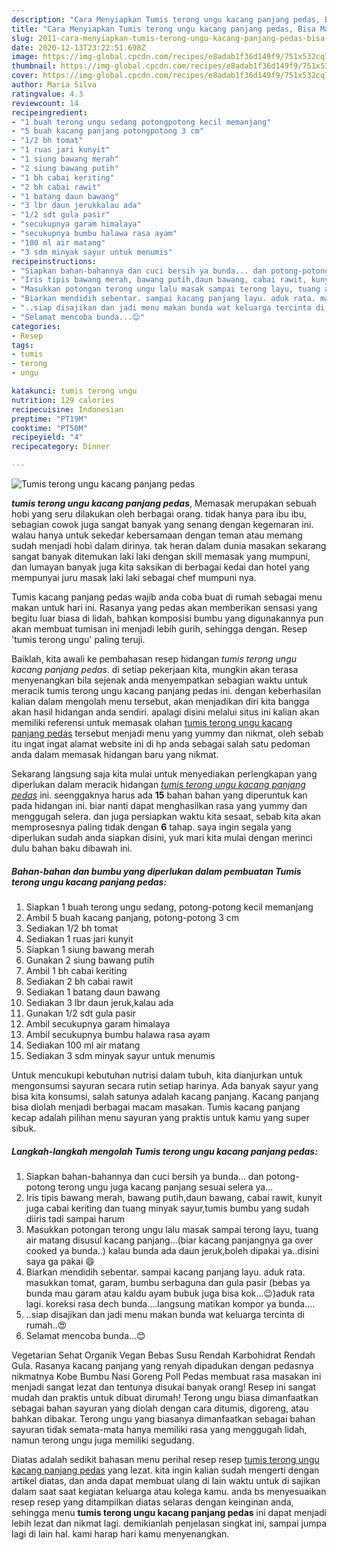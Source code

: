 ```yaml
---
description: "Cara Menyiapkan Tumis terong ungu kacang panjang pedas, Bisa Manjain Lidah"
title: "Cara Menyiapkan Tumis terong ungu kacang panjang pedas, Bisa Manjain Lidah"
slug: 2011-cara-menyiapkan-tumis-terong-ungu-kacang-panjang-pedas-bisa-manjain-lidah
date: 2020-12-13T23:22:51.698Z
image: https://img-global.cpcdn.com/recipes/e8adab1f36d149f9/751x532cq70/tumis-terong-ungu-kacang-panjang-pedas-foto-resep-utama.jpg
thumbnail: https://img-global.cpcdn.com/recipes/e8adab1f36d149f9/751x532cq70/tumis-terong-ungu-kacang-panjang-pedas-foto-resep-utama.jpg
cover: https://img-global.cpcdn.com/recipes/e8adab1f36d149f9/751x532cq70/tumis-terong-ungu-kacang-panjang-pedas-foto-resep-utama.jpg
author: Maria Silva
ratingvalue: 4.3
reviewcount: 14
recipeingredient:
- "1 buah terong ungu sedang potongpotong kecil memanjang"
- "5 buah kacang panjang potongpotong 3 cm"
- "1/2 bh tomat"
- "1 ruas jari kunyit"
- "1 siung bawang merah"
- "2 siung bawang putih"
- "1 bh cabai keriting"
- "2 bh cabai rawit"
- "1 batang daun bawang"
- "3 lbr daun jerukkalau ada"
- "1/2 sdt gula pasir"
- "secukupnya garam himalaya"
- "secukupnya bumbu halawa rasa ayam"
- "100 ml air matang"
- "3 sdm minyak sayur untuk menumis"
recipeinstructions:
- "Siapkan bahan-bahannya dan cuci bersih ya bunda... dan potong-potong terong ungu juga kacang panjang sesuai selera ya..."
- "Iris tipis bawang merah, bawang putih,daun bawang, cabai rawit, kunyit juga cabai keriting dan tuang minyak sayur,tumis bumbu yang sudah diiris tadi sampai harum"
- "Masukkan potongan terong ungu lalu masak sampai terong layu, tuang air matang disusul kacang panjang...(biar kacang panjangnya ga over cooked ya bunda..) kalau bunda ada daun jeruk,boleh dipakai ya..disini saya ga pakai 😄"
- "Biarkan mendidih sebentar. sampai kacang panjang layu. aduk rata. masukkan tomat, garam, bumbu serbaguna dan gula pasir (bebas ya bunda mau garam atau kaldu ayam bubuk juga bisa kok...😉)aduk rata lagi. koreksi rasa dech bunda....langsung matikan kompor ya bunda...."
- "..siap disajikan dan jadi menu makan bunda wat keluarga tercinta di rumah..😍"
- "Selamat mencoba bunda...😊"
categories:
- Resep
tags:
- tumis
- terong
- ungu

katakunci: tumis terong ungu 
nutrition: 129 calories
recipecuisine: Indonesian
preptime: "PT19M"
cooktime: "PT50M"
recipeyield: "4"
recipecategory: Dinner

---
```



![Tumis terong ungu kacang panjang pedas](https://img-global.cpcdn.com/recipes/e8adab1f36d149f9/751x532cq70/tumis-terong-ungu-kacang-panjang-pedas-foto-resep-utama.jpg)

<b><i>tumis terong ungu kacang panjang pedas</i></b>, Memasak merupakan sebuah hobi yang seru dilakukan oleh berbagai orang. tidak hanya para ibu ibu, sebagian cowok juga sangat banyak yang senang dengan kegemaran ini. walau hanya untuk sekedar kebersamaan dengan teman atau memang sudah menjadi hobi dalam dirinya. tak heran dalam dunia masakan sekarang sangat banyak ditemukan laki laki dengan skill memasak yang mumpuni, dan lumayan banyak juga kita saksikan di berbagai kedai dan hotel yang mempunyai juru masak laki laki sebagai chef mumpuni nya.

Tumis kacang panjang pedas wajib anda coba buat di rumah sebagai menu makan untuk hari ini. Rasanya yang pedas akan memberikan sensasi yang begitu luar biasa di lidah, bahkan komposisi bumbu yang digunakannya pun akan membuat tumisan ini menjadi lebih gurih, sehingga dengan. Resep &#39;tumis terong ungu&#39; paling teruji.

Baiklah, kita awali ke pembahasan resep hidangan <i>tumis terong ungu kacang panjang pedas</i>. di setiap pekerjaan kita, mungkin akan terasa menyenangkan bila sejenak anda menyempatkan sebagian waktu untuk meracik tumis terong ungu kacang panjang pedas ini. dengan keberhasilan kalian dalam mengolah menu tersebut, akan menjadikan diri kita bangga akan hasil hidangan anda sendiri. apalagi disini melalui situs ini kalian akan memiliki referensi untuk memasak olahan <u>tumis terong ungu kacang panjang pedas</u> tersebut menjadi menu yang yummy dan nikmat, oleh sebab itu ingat ingat alamat website ini di hp anda sebagai salah satu pedoman anda dalam memasak hidangan baru yang nikmat.


Sekarang langsung saja kita mulai untuk menyediakan perlengkapan yang diperlukan dalam meracik hidangan <u><i>tumis terong ungu kacang panjang pedas</i></u> ini. seenggaknya harus ada <b>15</b> bahan bahan yang diperuntuk kan pada hidangan ini. biar nanti dapat menghasilkan rasa yang yummy dan menggugah selera. dan juga persiapkan waktu kita sesaat, sebab kita akan memprosesnya paling tidak dengan <b>6</b> tahap. saya ingin segala yang diperlukan sudah anda siapkan disini, yuk mari kita mulai dengan merinci dulu bahan baku dibawah ini.

<!--inarticleads1-->

##### Bahan-bahan dan bumbu yang diperlukan dalam pembuatan Tumis terong ungu kacang panjang pedas:

1. Siapkan 1 buah terong ungu sedang, potong-potong kecil memanjang
1. Ambil 5 buah kacang panjang, potong-potong 3 cm
1. Sediakan 1/2 bh tomat
1. Sediakan 1 ruas jari kunyit
1. Siapkan 1 siung bawang merah
1. Gunakan 2 siung bawang putih
1. Ambil 1 bh cabai keriting
1. Sediakan 2 bh cabai rawit
1. Sediakan 1 batang daun bawang
1. Sediakan 3 lbr daun jeruk,kalau ada
1. Gunakan 1/2 sdt gula pasir
1. Ambil secukupnya garam himalaya
1. Ambil secukupnya bumbu halawa rasa ayam
1. Sediakan 100 ml air matang
1. Sediakan 3 sdm minyak sayur untuk menumis


Untuk mencukupi kebutuhan nutrisi dalam tubuh, kita dianjurkan untuk mengonsumsi sayuran secara rutin setiap harinya. Ada banyak sayur yang bisa kita konsumsi, salah satunya adalah kacang panjang. Kacang panjang bisa diolah menjadi berbagai macam masakan. Tumis kacang panjang kecap adalah pilihan menu sayuran yang praktis untuk kamu yang super sibuk. 

<!--inarticleads2-->

##### Langkah-langkah mengolah Tumis terong ungu kacang panjang pedas:

1. Siapkan bahan-bahannya dan cuci bersih ya bunda... dan potong-potong terong ungu juga kacang panjang sesuai selera ya...
1. Iris tipis bawang merah, bawang putih,daun bawang, cabai rawit, kunyit juga cabai keriting dan tuang minyak sayur,tumis bumbu yang sudah diiris tadi sampai harum
1. Masukkan potongan terong ungu lalu masak sampai terong layu, tuang air matang disusul kacang panjang...(biar kacang panjangnya ga over cooked ya bunda..) kalau bunda ada daun jeruk,boleh dipakai ya..disini saya ga pakai 😄
1. Biarkan mendidih sebentar. sampai kacang panjang layu. aduk rata. masukkan tomat, garam, bumbu serbaguna dan gula pasir (bebas ya bunda mau garam atau kaldu ayam bubuk juga bisa kok...😉)aduk rata lagi. koreksi rasa dech bunda....langsung matikan kompor ya bunda....
1. ..siap disajikan dan jadi menu makan bunda wat keluarga tercinta di rumah..😍
1. Selamat mencoba bunda...😊


Vegetarian Sehat Organik Vegan Bebas Susu Rendah Karbohidrat Rendah Gula. Rasanya kacang panjang yang renyah dipadukan dengan pedasnya nikmatnya Kobe Bumbu Nasi Goreng Poll Pedas membuat rasa masakan ini menjadi sangat lezat dan tentunya disukai banyak orang! Resep ini sangat mudah dan praktis untuk dibuat dirumah! Terong ungu biasa dimanfaatkan sebagai bahan sayuran yang diolah dengan cara ditumis, digoreng, atau bahkan dibakar. Terong ungu yang biasanya dimanfaatkan sebagai bahan sayuran tidak semata-mata hanya memiliki rasa yang menggugah lidah, namun terong ungu juga memiliki segudang. 

Diatas adalah sedikit bahasan menu perihal resep resep <u>tumis terong ungu kacang panjang pedas</u> yang lezat. kita ingin kalian sudah mengerti dengan artikel diatas, dan anda dapat membuat ulang di lain waktu untuk di sajikan dalam saat saat kegiatan keluarga atau kolega kamu. anda bs menyesuaikan resep resep yang ditampilkan diatas selaras dengan keinginan anda, sehingga menu <b>tumis terong ungu kacang panjang pedas</b> ini dapat menjadi lebih lezat dan nikmat lagi. demikianlah penjelasan singkat ini, sampai jumpa lagi di lain hal. kami harap hari kamu menyenangkan.

